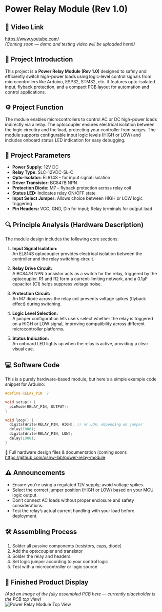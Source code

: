 
# Power Relay Module (Rev 1.0)

## 🔗 Video Link
https://www.youtube.com/  
*(Coming soon — demo and testing video will be uploaded here!)*

## 🧩 Project Introduction
This project is a **Power Relay Module (Rev 1.0)** designed to safely and efficiently switch high-power loads using logic-level control signals from microcontrollers like Arduino, ESP32, STM32, etc. It features opto-isolated input, flyback protection, and a compact PCB layout for automation and control applications.

## ⚙️ Project Function
The module enables microcontrollers to control AC or DC high-power loads indirectly via a relay. The optocoupler ensures electrical isolation between the logic circuitry and the load, protecting your controller from surges. The module supports configurable input logic levels (HIGH or LOW) and includes onboard status LED indication for easy debugging.

## 📐 Project Parameters
- **Power Supply:** 12V DC  
- **Relay Type:** SLC-12VDC-SL-C  
- **Opto-Isolator:** EL814S – for input signal isolation  
- **Driver Transistor:** BC847B NPN  
- **Protection Diode:** M7 – flyback protection across relay coil  
- **Status LED:** Indicates relay ON/OFF state  
- **Input Select Jumper:** Allows choice between HIGH or LOW logic triggering  
- **Pin Headers:** VCC, GND, Din for input; Relay terminals for output load  

## 🔍 Principle Analysis (Hardware Description)
The module design includes the following core sections:

1. **Input Signal Isolation:**  
   An EL814S optocoupler provides electrical isolation between the controller and the relay switching circuit.

2. **Relay Drive Circuit:**  
   A BC847B NPN transistor acts as a switch for the relay, triggered by the optocoupler. R1 and R2 form a current-limiting network, and a 0.1µF capacitor (C1) helps suppress voltage noise.

3. **Protection Circuit:**  
   An M7 diode across the relay coil prevents voltage spikes (flyback effect) during switching.

4. **Logic Level Selection:**  
   A jumper configuration lets users select whether the relay is triggered on a HIGH or LOW signal, improving compatibility across different microcontroller platforms.

5. **Status Indication:**  
   An onboard LED lights up when the relay is active, providing a clear visual cue.

## 💻 Software Code
This is a purely hardware-based module, but here's a simple example code snippet for Arduino:

```cpp
#define RELAY_PIN  7

void setup() {
  pinMode(RELAY_PIN, OUTPUT);
}

void loop() {
  digitalWrite(RELAY_PIN, HIGH); // or LOW, depending on jumper
  delay(1000);
  digitalWrite(RELAY_PIN, LOW); 
  delay(1000);
}
```

🔗 Full hardware design files & documentation (coming soon):  
https://github.com/oshw-lab/power-relay-module

## ⚠️ Announcements
- Ensure you're using a regulated 12V supply; avoid voltage spikes.  
- Select the correct jumper position (HIGH or LOW) based on your MCU logic output.  
- Don’t connect AC loads without proper enclosure and safety considerations.  
- Test the relay’s actual current handling with your load before deployment.

## 🛠️ Assembling Process
1. Solder all passive components (resistors, caps, diode)  
2. Add the optocoupler and transistor  
3. Solder the relay and headers  
4. Set logic jumper according to your control logic  
5. Test with a microcontroller or logic source

## 📸 Finished Product Display
*(Add an image of the fully assembled PCB here — currently placeholder is the PCB top view)*  
![Power Relay Module Top View](attached-image)
